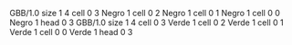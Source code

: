 <gs-board> GBB/1.0
size 1 4
cell 0 3 Negro 1 
cell 0 2 Negro 1 
cell 0 1 Negro 1 
cell 0 0 Negro 1 
head 0 3
 </gs-board>
<gs-board> GBB/1.0
size 1 4
cell 0 3 Verde 1 
cell 0 2 Verde 1 
cell 0 1 Verde 1 
cell 0 0 Verde 1 
head 0 3
 </gs-board>